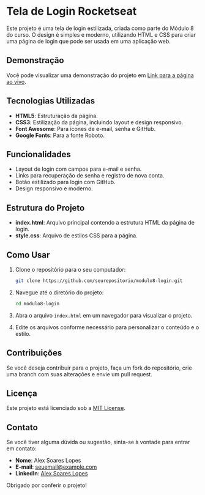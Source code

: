 # Tela de Login Rocketseat

Este projeto é uma tela de login estilizada, criada como parte do Módulo 8 do curso. O design é simples e moderno, utilizando HTML e CSS para criar uma página de login que pode ser usada em uma aplicação web.

## Demonstração

Você pode visualizar uma demonstração do projeto em [Link para a página ao vivo](https://seulink.com).

## Tecnologias Utilizadas

- **HTML5**: Estruturação da página.
- **CSS3**: Estilização da página, incluindo layout e design responsivo.
- **Font Awesome**: Para ícones de e-mail, senha e GitHub.
- **Google Fonts**: Para a fonte Roboto.

## Funcionalidades

- Layout de login com campos para e-mail e senha.
- Links para recuperação de senha e registro de nova conta.
- Botão estilizado para login com GitHub.
- Design responsivo e moderno.

## Estrutura do Projeto

- **index.html**: Arquivo principal contendo a estrutura HTML da página de login.
- **style.css**: Arquivo de estilos CSS para a página.

## Como Usar

1. Clone o repositório para o seu computador:

    ```bash
    git clone https://github.com/seurepositorio/modulo8-login.git
    ```

2. Navegue até o diretório do projeto:

    ```bash
    cd modulo8-login
    ```

3. Abra o arquivo `index.html` em um navegador para visualizar o projeto.

4. Edite os arquivos conforme necessário para personalizar o conteúdo e o estilo.

## Contribuições

Se você deseja contribuir para o projeto, faça um fork do repositório, crie uma branch com suas alterações e envie um pull request.

## Licença

Este projeto está licenciado sob a [MIT License](LICENSE).

## Contato

Se você tiver alguma dúvida ou sugestão, sinta-se à vontade para entrar em contato:

- **Nome**: Alex Soares Lopes
- **E-mail**: seuemail@example.com
- **LinkedIn**: [Alex Soares Lopes](https://www.linkedin.com/in/alex-soares-lopes-448b79226/)

Obrigado por conferir o projeto!

